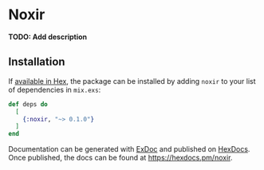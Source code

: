 # Noxir

**TODO: Add description**

## Installation

If [available in Hex](https://hex.pm/docs/publish), the package can be installed
by adding `noxir` to your list of dependencies in `mix.exs`:

```elixir
def deps do
  [
    {:noxir, "~> 0.1.0"}
  ]
end
```

Documentation can be generated with [ExDoc](https://github.com/elixir-lang/ex_doc)
and published on [HexDocs](https://hexdocs.pm). Once published, the docs can
be found at <https://hexdocs.pm/noxir>.

